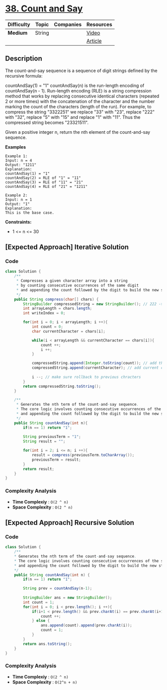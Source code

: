 # [38. Count and Say](https://leetcode.com/problems/count-and-say/description/)

| Difficulty | Topic  | Companies | Resources   |
| ---------- | ------ | --------- | ----------- |
| **Medium** | String |           | [Video](https://youtu.be/htSwmFGdFUI?si=-LA3r7IXXQmSgrCm)   |
|            |        |           | [Article](https://algo.monster/liteproblems/38) |

## Description
The count-and-say sequence is a sequence of digit strings defined by the recursive formula:

countAndSay(1) = "1"
countAndSay(n) is the run-length encoding of countAndSay(n - 1).
Run-length encoding (RLE) is a string compression method that works by replacing consecutive identical characters (repeated 2 or more times) with the concatenation of the character and the number marking the count of the characters (length of the run). For example, to compress the string "3322251" we replace "33" with "23", replace "222" with "32", replace "5" with "15" and replace "1" with "11". Thus the compressed string becomes "23321511".

Given a positive integer n, return the nth element of the count-and-say sequence.

**Examples**

```
Example 1:
Input: n = 4
Output: "1211"
Explanation:
countAndSay(1) = "1"
countAndSay(2) = RLE of "1" = "11"
countAndSay(3) = RLE of "11" = "21"
countAndSay(4) = RLE of "21" = "1211"

Example 2:
Input: n = 1
Output: "1"
Explanation:
This is the base case.
```

**Constraints:**
- 1 <= n <= 30


## [Expected Approach] Iterative Solution

### Code
```java
class Solution {
    /**
     * Compresses a given character array into a string
     * by counting consecutive occurrences of the same digit 
     * and appending the count followed by the digit to build the new string. 
     */
    public String compress(char[] chars) {
        StringBuilder compressedString = new StringBuilder(); // 222 -> 32 (count, value)
        int arrayLength = chars.length;
        int writeIndex = 0;

        for(int i = 0; i < arrayLength; i ++){
            int count = 0; 
            char currentCharacter = chars[i];

            while(i < arrayLength && currentCharacter == chars[i]){
                count ++;
                i ++;
            }

            compressedString.append(Integer.toString(count)); // add the count
            compressedString.append(currentCharacter); // add current character
            
            i --; // make sure rollback to previous chracters
        }
        return compressedString.toString();
    }

    /**
     * Generates the nth term of the count-and-say sequence.
     * The core logic involves counting consecutive occurrences of the same digit 
     * and appending the count followed by the digit to build the new string. 
     */
    public String countAndSay(int n){
        if(n == 1) return "1";
        
        String previousTerm = "1"; 
        String result = "";  

        for(int i = 2; i <= n; i ++){  
            result = compress(previousTerm.toCharArray());
            previousTerm = result;
        }
        return result;
    }
}
```

### Complexity Analysis

- **Time Complexiy** : `O(2 ^ n)`
- **Space Complexity** : `O(2 ^ n)`


## [Expected Approach] Recursive Solution

### Code
```java
class Solution {
    /**
    * Generates the nth term of the count-and-say sequence.
    * The core logic involves counting consecutive occurrences of the same digit 
    * and appending the count followed by the digit to build the new string. 
    */
    public String countAndSay(int n) {
        if(n == 1) return "1"; 

        String prev = countAndSay(n-1);
        
        StringBuilder ans = new StringBuilder();
        int count = 1;
        for(int i = 0; i < prev.length(); i ++){
            if(i+1 < prev.length() && prev.charAt(i) == prev.charAt(i+1)){
                count ++;
            } else {
                ans.append(count).append(prev.charAt(i)); 
                count = 1;   
            }
        }
        return ans.toString();
    }
}
```

### Complexity Analysis

- **Time Complexiy** : `O(2 ^ n)`
- **Space Complexity** : `O(2^n + n)`